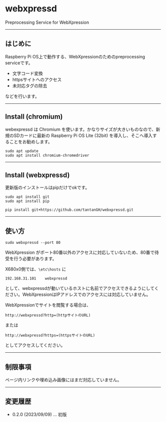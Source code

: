 # webxpressd

Preprocessing Service for WebXpression

---

## はじめに

Raspberry Pi OS上で動作する、WebXpressionのためのpreprocessing serviceです。

* 文字コード変換
* httpsサイトへのアクセス
* 未対応タグの除去

などを行います。

---

## Install (chromium)

webexpressd は Chromium を使います。かなりサイズが大きいものなので、新規のSDカードに最新の Raspberry Pi OS Lite (32bit) を導入し、そこへ導入することをお勧めします。

    sudo apt update
    sudo apt install chromium-chromedriver

---

## Install (webxpressd)

更新版のインストールはpipだけでokです。

    sudo apt install git
    sudo apt install pip

    pip install git+https://github.com/tantanGH/webxpressd.git

---

## 使い方

    sudo webxpressd --port 80

WebXpression がポート80番以外のアクセスに対応していないため、80番で待受を行う必要があります。

X680x0側では、`\etc\hosts` に

    192.168.31.101    webxpressd

として、webxpressdが動いているホストに名前でアクセスできるようにしてください。WebXpressionはIPアドレスでのアクセスには対応していません。

WebXpressionでサイトを閲覧する場合は、

    http://webxpressd?http=(httpサイトのURL)

または

    http://webxpressd?https=(httpsサイトのURL)

としてアクセスしてください。

---

## 制限事項

ページ内リンクや埋め込み画像にはまだ対応していません。

---

## 変更履歴

* 0.2.0 (2023/09/09) ... 初版
